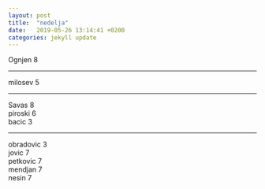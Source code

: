 ```yaml
---
layout: post
title:  "nedelja"
date:   2019-05-26 13:14:41 +0200
categories: jekyll update
---
```


Ognjen 8  

***

milosev 5  

***

Savas 8  
piroski 6  
bacic 3  

***

obradovic 3  
jovic 7  
petkovic 7  
mendjan 7  
nesin 7  

